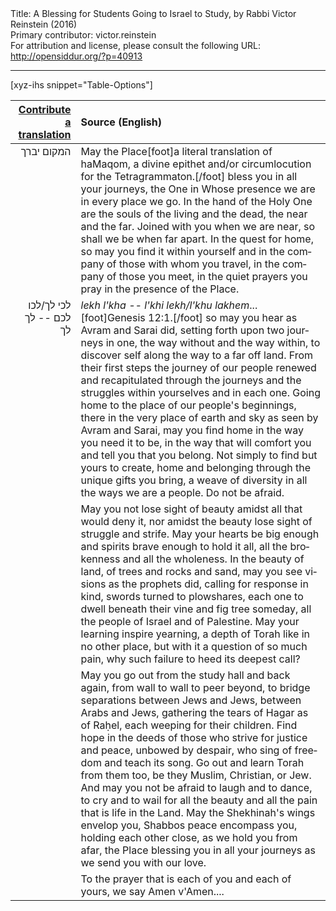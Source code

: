 <html>
<head></head>
<body>
Title: A Blessing for Students Going to Israel to Study, by Rabbi Victor Reinstein (2016)<br />
Primary contributor: victor.reinstein<br />
For attribution and license, please consult the following URL: <a href="http://opensiddur.org/?p=40913">http://opensiddur.org/?p=40913</a>
<p />
<hr />

[xyz-ihs snippet="Table-Options"]<table style="margin-left: auto; margin-right: auto;" class="draggable">
<thead><tr><th id="x" style="text-align: right;"><a href="/translate/" target="_blank" rel="noopener">Contribute a translation</a></th><th style="text-align: left;">Source (English)</th></tr></thead>
<tbody>
<tr><td style="vertical-align:top;">
<div class="liturgy" lang="he" style="text-align: right;">
המקום יברך
</div></td>

<td style="vertical-align:top;">
<div class="english" lang="en" style="text-align: left;">
May the Place[foot]a literal translation of haMaqom, a divine epithet and/or circumlocution for the Tetragrammaton.[/foot] bless you 
in all your journeys, 
the One in Whose presence we are in every place we go. 
In the hand of the Holy One 
are the souls of the living and the dead, 
the near and the far. 
Joined with you when we are near, 
so shall we be when far apart. 
In the quest for home, 
so may you find it within yourself 
and in the company of those with whom you travel, 
in the company of those you meet, 
in the quiet prayers you pray 
in the presence of the Place.
</div></td></tr>


<tr><td style="vertical-align:top;">
<div class="liturgy" lang="he" style="text-align: right;">
לכי לך/לכו לכם -- לך לך
</div></td>

<td style="vertical-align:top;">
<div class="english" lang="en" style="text-align: left;">
<em>lekh l'kha -- l'khi lekh/l'khu lakhem</em>...[foot]Genesis 12:1.[/foot] 
so may you hear as Avram and Sarai did, 
setting forth upon two journeys in one, 
the way without and the way within, 
to discover self along the way to a far off land. 
From their first steps 
the journey of our people 
renewed and recapitulated 
through the journeys and the struggles 
within yourselves and in each one. 
Going home to the place of our people's beginnings, 
there in the very place of earth and sky as seen by Avram and Sarai, 
may you find home in the way you need it to be, 
in the way that will comfort you and tell you that you belong. 
Not simply to find but yours to create, 
home and belonging through the unique gifts you bring, 
a weave of diversity in all the ways we are a people. 
Do not be afraid.
</div></td></tr>


<tr><td style="vertical-align:top;">
<div class="liturgy" lang="he" style="text-align: right;">

</div></td>

<td style="vertical-align:top;">
<div class="english" lang="en" style="text-align: left;">
May you not lose sight of beauty 
amidst all that would deny it, 
nor amidst the beauty 
lose sight of struggle and strife. 
May your hearts be big enough 
and spirits brave enough 
to hold it all, 
all the brokenness and all the wholeness. 
In the beauty of land, 
of trees and rocks and sand, 
may you see visions as the prophets did, 
calling for response in kind, swords turned to plowshares, 
each one to dwell beneath their vine and fig tree someday, 
all the people of Israel and of Palestine. 
May your learning inspire yearning, 
a depth of Torah like in no other place, 
but with it a question of so much pain, 
why such failure to heed its deepest call?
</div></td></tr>


<tr><td style="vertical-align:top;">
<div class="liturgy" lang="he" style="text-align: right;">

</div></td>

<td style="vertical-align:top;">
<div class="english" lang="en" style="text-align: left;">
May you go out from the study hall and back again, 
from wall to wall to peer beyond, 
to bridge separations between Jews and Jews, 
between Arabs and Jews, 
gathering the tears of Hagar as of Raḥel, 
each weeping for their children. 
Find hope in the deeds of those who strive for justice and peace, 
unbowed by despair, who sing of freedom and teach its song. 
Go out and learn Torah from them too, 
be they Muslim, Christian, or Jew. 
And may you not be afraid to laugh and to dance, 
to cry and to wail for all the beauty and all the pain 
that is life in the Land. 
May the Shekhinah's wings envelop you, 
Shabbos peace encompass you, 
holding each other close, 
as we hold you from afar, 
the Place blessing you in all your journeys 
as we send you with our love.
</div></td></tr>


<tr><td style="vertical-align:top;">
<div class="liturgy" lang="he" style="text-align: right;">

</div></td>

<td style="vertical-align:top;">
<div class="english" lang="en" style="text-align: left;">
To the prayer that is each of you and each of yours, 
we say Amen v'Amen....
</div></td></tr>
</tbody></table>

&nbsp;

</body>
</html>